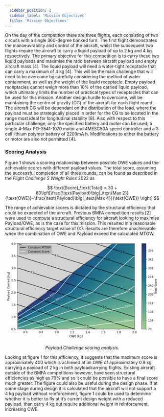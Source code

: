 ```yaml
---
  sidebar_position: 2
  sidebar_label: 'Mission Objectives'
  title: 'Mission Objectives'
---
```


On the day of the competition there are three flights, each consisting of two circuits with a single 360-degree banked turn. The first flight demonstrates the manoeuvrability and control of the aircraft, whilst the subsequent two flights require the aircraft to carry a liquid payload of up to 2 kg and 4 kg respectively. The primary objective for this competition is to carry these two liquid payloads and maximise the ratio between aircraft payload and empty aircraft mass [4]. The liquid payload will need a water-tight receptacle that can carry a maximum of 4 kg [4]. This will be the main challenge that will need to be overcome by carefully considering the method of water containment, as well as the weight of the liquid receptacle. Empty payload receptacles cannot weigh more than 10% of the carried liquid payload, which ultimately limits the number of practical types of receptacles that can be used for this mission. Another design hurdle to overcome, will be maintaining the centre of gravity (CG) of the aircraft for each flight round. The aircraft CG will be dependant on the distribution of the load, where the payload must be strategically placed in order for the CG to be located in the range most ideal for longitudinal stability [8].
Also with respect to this particular challenge, only the specified battery and motor can be used; a single 4-Max PO-3541-1070 motor and 4MESC50A speed controller and a 3 cell lithium polymer battery of 2200mA h. Modifications to either the battery or motor are also not permitted [4].

### Scoring Analysis
Figure 1 shows a scoring relationship between possible OWE values and the achievable scores with different payload values. The total score, assuming the successful completion of all three rounds, can be found as described in the *Flight Challenge 5 Weight Rules* 2022 as

$$
    \text{Score}_\text{Total} = 30 + 80\left[\frac{\text{Payload}\big|_\text{Max 2}}{\text{OWE}}+\frac{\text{Payload}\big|_\text{Max 4}}{\text{OWE}} \right]
$$

The range of achievable scores is dictated by the structural efficiency that could be expected of the aircraft. Previous BMFA competition results [2] were used to compute a structural efficiency for aircraft looking to maximise Payload/OWE; as is the case for this mission. This resulted in a reasonable structural efficiency target value of 0:7. Results are therefore unachievable when the combination of OWE and Payload exceed the calculated MTOW.

![Scoring analysis.](/img/concept1/scoring.png)
<center><i>Payload Challenge scoring analysis.</i></center>

Looking at figure 1 for this efficiency, it suggests that the maximum score is approximately 400 which is achieved at an OWE of approximately 0.8 kg carrying a payload of 2 kg in both payloadcarrying flights.
Existing aircraft outside of the BMFA competitions however, have seen structural efficiencies as high as 79% and so it could be possible to have a final score much greater. The figure could also be useful during the design phase. If at some stage during design it is calculated that the aircraft will not support a 4 kg payload without reinforcement, figure 1 could be used to determine whether it is better to fly at it’s current design weight with a reduced payload, than carry 4 kg but require additional weight in reinforcement, increasing OWE.